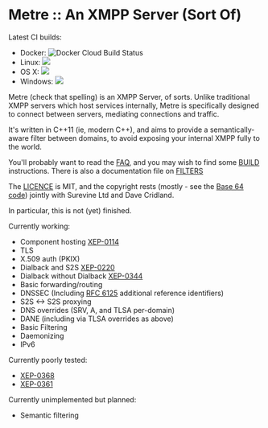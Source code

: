 Metre :: An XMPP Server (Sort Of)
=================================

Latest CI builds:

* Docker: ![Docker Cloud Build Status](https://img.shields.io/docker/cloud/build/surevinecom/metre.svg)
* Linux: <a href="http://217.155.137.59:8111/viewType.html?buildTypeId=Metre_Build&guest=1"><img src="https://img.shields.io/teamcity/https/teamcity.cridland.io/e/Metre_Build.svg?label=TeamCity%20Build&logo=linux&logoColor=%23ffdd44&style=popout"/></a>
* OS X: <a href="http://217.155.137.59:8111/viewType.html?buildTypeId=Metre_MacBuild&guest=1"><img src="https://img.shields.io/teamcity/https/teamcity.cridland.io/e/Metre_MacBuild.svg?label=TeamCity%20Build&logo=apple&logoColor=%23999999&style=popout"/></a>
* Windows: <a href="http://217.155.137.59:8111/viewType.html?buildTypeId=Metre_WindowsBuild&guest=1"><img src="https://img.shields.io/teamcity/https/teamcity.cridland.io/e/Metre_WindowsBuild.svg?label=TeamCity%20Build&logo=windows&logoColor=%230099ff&style=popout"/></a>

Metre (check that spelling) is an XMPP Server, of sorts. Unlike traditional XMPP servers
which host services internally, Metre is specifically designed to connect between servers,
mediating connections and traffic.

It's written in C++11 (ie, modern C++), and aims to provide a semantically-aware filter
between domains, to avoid exposing your internal XMPP fully to the world.

You'll probably want to read the [FAQ](FAQ.md), and you may wish to find some
[BUILD](BUILD.md) instructions. There is also a documentation file on [FILTERS](FILTERS.md)

The [LICENCE](LICENSE) is MIT, and the copyright
rests (mostly - see the [Base 64 code](src/base64.cc)) jointly with Surevine Ltd and
Dave Cridland.

In particular, this is not (yet) finished.

Currently working:
* Component hosting [XEP-0114](https://xmpp.org/extensions/xep-0114.html)
* TLS
* X.509 auth (PKIX)
* Dialback and S2S [XEP-0220](https://xmpp.org/extensions/xep-0220.html)
* Dialback without Dialback  [XEP-0344](https://xmpp.org/extensions/xep-0344.html)
* Basic forwarding/routing
* DNSSEC (Including [RFC 6125](https://tools.ietf.org/html/rfc6125) additional reference identifiers)
* S2S <-> S2S proxying
* DNS overrides (SRV, A, and TLSA per-domain)
* DANE (including via TLSA overrides as above)
* Basic Filtering
* Daemonizing
* IPv6

Currently poorly tested:
* [XEP-0368](https://xmpp.org/extensions/xep-0368.html)
* [XEP-0361](https://xmpp.org/extensions/xep-0361.html)

Currently unimplemented but planned:
* Semantic filtering
